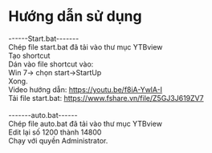 # Hướng dẫn sử dụng
------Start.bat-------<br>
Chép file start.bat đã tải vào thư mục YTBview
<br>
Tạo shortcut
<br>
Dán vào file shortcut vào:<br>
Win 7-> chọn start->StartUp<br>
Xong.<br>
Video hướng dẫn: https://youtu.be/f8iA-YwlA-I <br>
Tải file start.bat: https://www.fshare.vn/file/Z5GJ3J619ZV7 <br><br>
-------auto.bat------<br>
Chép file auto.bat đã tải vào thư mục YTBview
<br>Edit lại số 1200 thành 14800<br>
Chạy với quyền Administrator.

